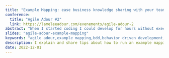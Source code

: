 ```yaml
---
title: "Example Mapping: ease business knowledge sharing with your team"
conference:
  title: "Agile Adour #2"
  link: https://lameleeadour.com/evenements/agile-adour-2
abstract: "When I started coding I could develop for hours without executing my code. Then, I needed to debug it for hours. It wasn't funny! I discovered what was testing and I understood its benefits. However, it wasn't easy to write my first tests. We can make many mistakes that make tests hard to write and maintain. I would like to present to you what I have learned over the last few years to help you write tests."
slides: "agile-adour-example-mapping"
keywords: "agile adour,example mapping,bdd,behavior driven development,agile adour,no estimate,team collaboration,sticky note,small story,domain problem"
description: I explain and share tips about how to run an example mapping. Example mapping is a good way to align the team's understanding of domain problems and help your team to better collaborate. Last but not least, it eases to refine your stories and improve your backlog prioritization.
date: 2022-12-01
---
```

